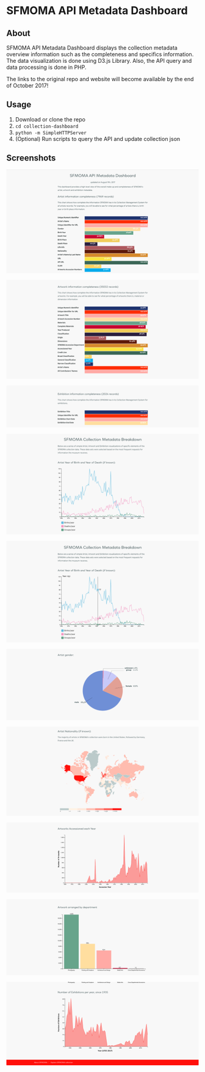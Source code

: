 SFMOMA API Metadata Dashboard
==================

## <a name="about"></a>About

SFMOMA API Metadata Dashboard displays the collection metadata overview information such as the completeness and specifics information. The data visualization is done using D3.js Library. Also, the API query and data processing is done in PHP.

The links to the original repo and website will become available by the end of October 2017!

## <a name="usage"></a>Usage

1. Download or clone the repo
3. `cd collection-dashboard`
3. `python -m SimpleHTTPServer`
4. (Optional) Run scripts to query the API and update collection json

## <a name="screenshots"></a>Screenshots
![Artist Info Completeness](screenshot/screen-1.png)

![Artwork Info Completeness](screenshot/screen-2.png)

![Exhibition Info Completeness](screenshot/screen-3.png)

![Artist Year of Birth/Death](screenshot/screen-4.png)

![Artist Year of Birth/Death on Hover](screenshot/screen-5.png)

![Artist Gender](screenshot/screen-6.png)

![Artist Nationality](screenshot/screen-7.png)

![Artwork Accessioned Year](screenshot/screen-8.png)

![Artwork Arranged by Department](screenshot/screen-9.png)

![Exhibitions per year](screenshot/screen-10.png)








